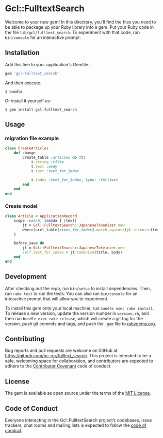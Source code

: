 # Gcl::FulltextSearch

Welcome to your new gem! In this directory, you'll find the files you need to be able to package up your Ruby library into a gem. Put your Ruby code in the file `lib/gcl/fulltext_search`. To experiment with that code, run `bin/console` for an interactive prompt.

## Installation

Add this line to your application's Gemfile:

```ruby
gem 'gcl-fulltext_search'
```

And then execute:

    $ bundle

Or install it yourself as:

    $ gem install gcl-fulltext_search

## Usage

### migration file example
```ruby
class CreateArticles
    def change
        create_table :articles do |t|
            t.string :title
            t.text :body
            t.text :text_for_index
            
            t.index :text_for_index, type: :fulltext
        end
    end
end
```
### Create model
```ruby
class Article < ApplicationRecord
    scope :match, lambda { |text|
        jt = Gcl::FulltextSearch::JapaneseTokenizer.new
        where(arel_table[:text_for_index].match_against(jt.tokenize(text)))
    }
    
    before_save do
        jt = Gcl::FulltextSearch::JapaneseTokeinzer.new
        self.text_for_index = jt.tokenize(title, body)
    end
end
```

## Development

After checking out the repo, run `bin/setup` to install dependencies. Then, run `rake test` to run the tests. You can also run `bin/console` for an interactive prompt that will allow you to experiment.

To install this gem onto your local machine, run `bundle exec rake install`. To release a new version, update the version number in `version.rb`, and then run `bundle exec rake release`, which will create a git tag for the version, push git commits and tags, and push the `.gem` file to [rubygems.org](https://rubygems.org).

## Contributing

Bug reports and pull requests are welcome on GitHub at https://github.com/gc-ror/fulltext_search. This project is intended to be a safe, welcoming space for collaboration, and contributors are expected to adhere to the [Contributor Covenant](http://contributor-covenant.org) code of conduct.

## License

The gem is available as open source under the terms of the [MIT License](https://opensource.org/licenses/MIT).

## Code of Conduct

Everyone interacting in the Gcl::FulltextSearch project’s codebases, issue trackers, chat rooms and mailing lists is expected to follow the [code of conduct](https://github.com/[USERNAME]/gcl-fulltext_search/blob/master/CODE_OF_CONDUCT.md).
